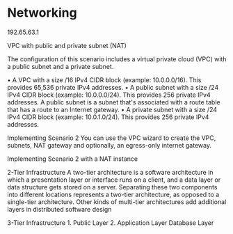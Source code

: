 # Networking

192.65.63.1

VPC with public and private subnet (NAT)

The configuration of this scenario includes a virtual private cloud (VPC) with a public subnet and a private subnet.

• A VPC with a size /16 IPv4 CIDR block (example: 10.0.0.0/16). This provides 65,536 private IPv4 addresses.
• A public subnet with a size /24 IPv4 CIDR block (example: 10.0.0.0/24). This provides 256 private IPv4 addresses. A public subnet is a subnet that's associated with a route table that has a route to an Internet gateway.
• A private subnet with a size /24 IPv4 CIDR block (example: 10.0.1.0/24). This provides 256 private IPv4 addresses.

Implementing Scenario 2
You can use the VPC wizard to create the VPC, subnets, NAT gateway and optionally, an egress-only internet gateway.

Implementing Scenario 2 with a NAT instance

2-Tier Infrastructure
A two-tier architecture is a software architecture in which a presentation layer or interface runs on a client, and a data layer or data structure gets stored on a server. Separating these two components into different locations represents a two-tier architecture, as opposed to a single-tier architecture. Other kinds of multi-tier architectures add additional layers in distributed software design




3-Tier Infrastructure
	1. Public Layer
	2. Application Layer
Database Layer